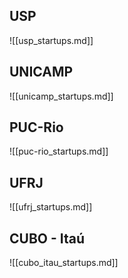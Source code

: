 ## USP

![[usp_startups.md]]

## UNICAMP

![[unicamp_startups.md]]

## PUC-Rio

![[puc-rio_startups.md]]

## UFRJ

![[ufrj_startups.md]]

## CUBO - Itaú

![[cubo_itau_startups.md]]
